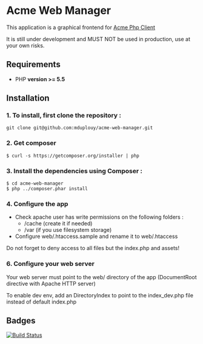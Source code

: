 # Acme Web Manager

This application is a graphical frontend for [Acme Php Client](https://github.com/octopuce/acmephpc)

It is still under development and MUST NOT be used in production, use at your own risks.

## Requirements

* PHP **version >= 5.5**

## Installation

### 1. To install, first clone the repository :

    git clone git@github.com:mduplouy/acme-web-manager.git

### 2. Get composer

    $ curl -s https://getcomposer.org/installer | php

### 3. Install the dependencies using Composer :

    $ cd acme-web-manager
    $ php ../composer.phar install

### 4. Configure the app

* Check apache user has write permissions on the following folders :
    * /cache (create it if needed)
    * /var   (if you use filesystem storage)
* Configure web/.htaccess.sample and rename it to web/.htaccess

Do not forget to deny access to all files but the index.php and assets!

### 6. Configure your web server

Your web server must point to the web/ directory of the app (DocumentRoot directive with Apache HTTP server)

To enable dev env, add an DirectoryIndex to point to the index_dev.php file instead of default index.php

## Badges
[![Build Status](https://travis-ci.org/mduplouy/silex-cops.png?branch=master)](https://travis-ci.org/mduplouy/silex-cops)
